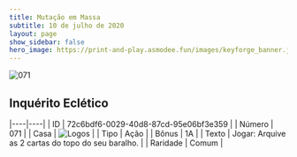 ```yaml
---
title: Mutação em Massa
subtitle: 10 de julho de 2020
layout: page
show_sidebar: false
hero_image: https://print-and-play.asmodee.fun/images/keyforge_banner.jpg
---
```


![071](https://cdn.keyforgegame.com/media/card_front/pt/479_071_93FM9PX3VGF2_pt.png)

## Inquérito Eclético

|----|----|
| ID | 72c6bdf6-0029-40d8-87cd-95e06bf3e359 |
| Número | 071 |
| Casa | ![Logos](https://archonarcana.com/images/thumb/c/ce/Logos.png/22px-Logos.png "Logos") |
| Tipo | Ação |
| Bônus | 1A |
| Texto | Jogar: Arquive as 2 cartas do topo do seu baralho. |
| Raridade | Comum |
